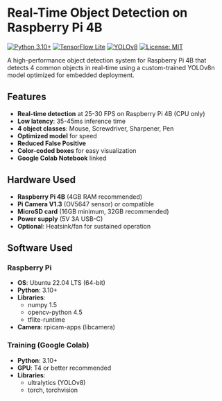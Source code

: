 # Real-Time Object Detection on Raspberry Pi 4B

[![Python 3.10+](https://img.shields.io/badge/python-3.10+-blue.svg)](https://www.python.org/downloads/)
[![TensorFlow Lite](https://img.shields.io/badge/TFLite-INT8-orange.svg)](https://www.tensorflow.org/lite)
[![YOLOv8](https://img.shields.io/badge/YOLOv8-Nano-green.svg)](https://github.com/ultralytics/ultralytics)
[![License: MIT](https://img.shields.io/badge/License-MIT-yellow.svg)](https://opensource.org/licenses/MIT)

A high-performance object detection system for Raspberry Pi 4B that detects 4 common objects in real-time using a custom-trained YOLOv8n model optimized for embedded deployment.

##  Features

- **Real-time detection** at 25-30 FPS on Raspberry Pi 4B (CPU only)
- **Low latency**: 35-45ms inference time
- **4 object classes**: Mouse, Screwdriver, Sharpener, Pen
- **Optimized model** for speed
- **Reduced False Positive**
- **Color-coded boxes** for easy visualization
- **Google Colab Notebook** linked


##  Hardware Used

- **Raspberry Pi 4B** (4GB RAM recommended)
- **Pi Camera V1.3** (OV5647 sensor) or compatible
- **MicroSD card** (16GB minimum, 32GB recommended)
- **Power supply** (5V 3A USB-C)
- **Optional**: Heatsink/fan for sustained operation

##  Software Used

### Raspberry Pi
- **OS**: Ubuntu 22.04 LTS (64-bit)
- **Python**: 3.10+
- **Libraries**:
  - numpy 1.5
  - opencv-python 4.5
  - tflite-runtime
- **Camera**: rpicam-apps (libcamera)

### Training (Google Colab)
- **Python**: 3.10+
- **GPU**: T4 or better recommended
- **Libraries**:
  - ultralytics (YOLOv8)
  - torch, torchvision


